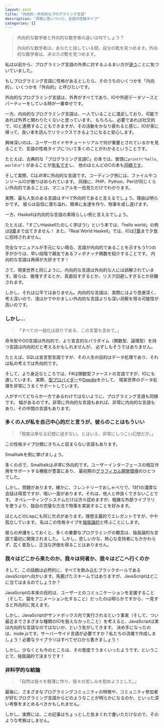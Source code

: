 ```yaml
---
layout: post
title: "内向的・外向的なプログラミング言語"
description: "深夜に思いついた、言語の性格タイプ"
categories: []
---
```


> 内向的な数学者と外向的な数学者の違いは何でしょう？
> 
> 内向的な数学者は、あなたと話している間、自分の靴を見つめます。外向的な数学者は、*あなたの*靴を見つめます。

私は以前から、プログラミング言語の外界に対するふるまい方が[違う](https://plus.google.com/110981030061712822816/posts/KaSKeg4vQtz)ことに気づいていました。

もしプログラミング言語に性格があるとしたら、そのうちのいくつかを「内向的」、いくつかを「外向的」と呼びたいです。

外向的なプログラミング言語は、外界がすべてであり、IOや外部データソースとパーティーをしている時が一番幸せです。

一方、内向的なプログラミング言語は、一人でいることに満足しており、可能であれば外界と関わりたくないと思っています。
もちろん、必要であれば社交的で、IOと連携することもできますが、その活動をかなり疲れると感じ、IOが家に帰って、良い本を読んでリラックスできるようになると安心します。

興味深いのは、ユーザーガイドやチュートリアルで何が重要とされているかを見ることで、言語の性格タイプについて多くのことがわかるということです。

たとえば、古典的な「プログラミング言語C」の本では、冒頭に`printf("hello, world\n")` があることが[有名です](https://books.google.co.uk/books?id=va1QAAAAMAAJ&focus=searchwithinvolume&q=hello%2C+world)し、
他のほとんどのCの本も[同様です](https://en.wikibooks.org/wiki/C_Programming/A_taste_of_C)。

そして実際、Cは*非常に*外向的な言語です。コーディング例には、ファイルやコンソールIOが散りばめられています。
同様に、PHP、Python、Perlが同じくらい外向的であることは、マニュアルを一目見ただけでわかります。

実際、最も人気のある言語は*すべて*外向的であると言えるでしょう。理由は明らかです。
彼らは自信に満ち溢れ、簡単に友達を作り、物事を成し遂げます。

一方、Haskellは内向的な言語の素晴らしい例と言えるでしょう。

たとえば、「すごいHaskellたのしく学ぼう!」という本では、「hello world」の例は[9章](https://learnyouahaskell.com/input-and-output#hello-world)まで出てきません！
また、「Real World Haskell」では、IOは[7章](https://book.realworldhaskell.org/read/io.html)まで夕食に招待されません。

完全なマニュアルが手元にない場合、言語が内向的であることを示すもう1つの手がかりは、早い段階で親友であるフィボナッチ関数を紹介することです。
内向的な言語は再帰が大好きです！

さて、現実世界と同じように、内向的な言語は外向的な人には誤解されています。彼らは、傲慢すぎるとか、真面目すぎるとか、リスク回避しすぎるとか非難されます。

しかし、それは公平ではありません。内向的な言語は、実際にはより思慮深く、考え深いので、浅はかでやかましい外向的な言語よりも深い洞察を得る可能性が高いのです。


### しかし...

> 「すべての一般化は誤りである、この言葉も含めて。」

命令型やOO言語は外向的で、より宣言的なパラダイム（関数型、論理型）を持つ言語は内向的だと考えるかもしれませんが、
必ずしもそうではありません。

たとえば、SQLは宣言型言語ですが、その人生の目的はデータ処理であり、それは私の考えでは外向的です。

そして、より身近なところでは、F#は関数型ファーストの言語ですが、IOにも適しています。
実際、[型プロバイダー](https://blogs.msdn.com/b/dsyme/archive/2013/01/30/twelve-type-providers-in-pictures.aspx)や[Deedle](https://bluemountaincapital.github.io/Deedle/)を介して、
現実世界のデータ処理を非常にうまくサポートしています。

人がすべてどちらか一方であるわけではないように、プログラミング言語も同様です。
幅があるのです。非常に外向的な言語もあれば、非常に内向的な言語もあり、その中間の言語もあります。

### 多くの人が私を自己中心的だと言うが、彼らのことはもういい

> 「現実は単なる幻想に過ぎない。とはいえ、非常にしつこい幻想だが。」

この性格タイプ分類にきちんと収まらない言語もあります。

Smalltalkを例に挙げましょう。

多くの点で、Smalltalkは*非常に*外向的です。ユーザーインターフェースの相互作用をサポートする機能が豊富にあり、
最初期の[グラフィカル開発環境](https://arstechnica.com/features/2005/05/gui/3/)のひとつでした。

しかし、問題があります。確かに、フレンドリーでおしゃべりで、1対1の濃厚な会話は得意ですが、暗い一面があります。それは、他人と仲良くできないことです。
オペレーティングシステムだけは渋々認めますが、粗雑な外部ライブラリを使うより、独自の完璧な方法で物事を実装することを好みます。

ほとんどのLispにも同じ欠点があります。理想主義的でエレガントですが、やや孤立しています。
私はこの性格タイプを[独我論的](https://www.merriam-webster.com/dictionary/solipsism)と呼ぶことにします。

彼らの弁護をしておくと、多くの重要なプログラミングの概念は、独我論的な言語で最初に開発されました。
しかし、悲しいかな、熱心な支持者にもかかわらず、広く普及し、正当な評価を得ることはありません。

### 我々はどこから来たのか、我々は何者か、我々はどこへ行くのか

そして、この話題は必然的に、すべてを飲み込むブラックホールであるJavaScriptへ向かいます。馬鹿げたスキームではありますが、JavaScriptはどこに当てはまるのでしょうか？

JavaScriptの本来の目的は、ユーザーとのコミュニケーションを支援すること（そして、猿をアニメーション化すること）だったのは明らかですから、一見すると外向的に見えます。

しかし、JavaScriptがサンドボックス内で実行されるという事実（そして、つい最近までさまざまな種類のIOを扱えなかったこと）を考えると、JavaScriptは実は内向的な言語なのではないか、という気がしてきます。
決め手になったのは、node.jsです。サーバーサイド言語が必要ですか？私たちの流儀で作成しましょう！必要なライブラリはすべてゼロから書きましょう！

しかし、少なくとも今のところは、その態度でうまくいったようです。ということで、独我論的で決まりです！

### 非科学的な結論

> 「自然は我々を軽薄に作り、我々の苦しみを慰めようとした。」

最後に、さまざまなプログラミングコミュニティの特徴や、コミュニティ参加者が好むプログラミング言語からどのようなことが明らかになるのか、といった深い考察をまとめるべきかもしれません。

しかし、実際には、この記事はちょっとした気まぐれで書いただけなので、そのような考察はしません。





